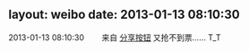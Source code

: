 layout: weibo
date: 2013-01-13 08:10:30
---
<meta name="referrer" content="no-referrer" />

2013-01-13 08:10:30  &nbsp;&nbsp;&nbsp;&nbsp;&nbsp;&nbsp; 来自 <a href="http://app.weibo.com/t/feed/cUcI1A" rel="nofollow">分享按钮</a>
又抢不到票…… T_T ​​​
